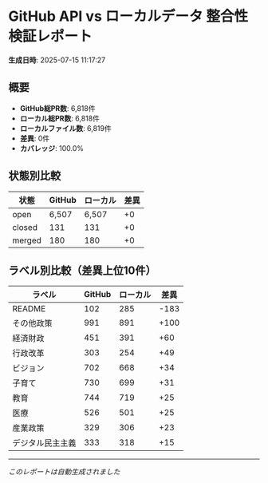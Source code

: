 # GitHub API vs ローカルデータ 整合性検証レポート

**生成日時**: 2025-07-15 11:17:27

## 概要

- **GitHub総PR数**: 6,818件
- **ローカル総PR数**: 6,818件
- **ローカルファイル数**: 6,819件
- **差異**: 0件
- **カバレッジ**: 100.0%

## 状態別比較

| 状態 | GitHub | ローカル | 差異 |
|------|--------|----------|------|
| open | 6,507 | 6,507 | +0 |
| closed | 131 | 131 | +0 |
| merged | 180 | 180 | +0 |

## ラベル別比較（差異上位10件）

| ラベル | GitHub | ローカル | 差異 |
|--------|--------|----------|------|
| README | 102 | 285 | -183 |
| その他政策 | 991 | 891 | +100 |
| 経済財政 | 451 | 391 | +60 |
| 行政改革 | 303 | 254 | +49 |
| ビジョン | 702 | 668 | +34 |
| 子育て | 730 | 699 | +31 |
| 教育 | 744 | 719 | +25 |
| 医療 | 526 | 501 | +25 |
| 産業政策 | 329 | 306 | +23 |
| デジタル民主主義 | 333 | 318 | +15 |

---
*このレポートは自動生成されました*